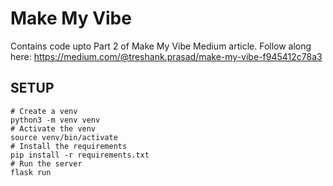 # Make My Vibe

Contains code upto Part 2 of Make My Vibe Medium article.
Follow along here: https://medium.com/@treshank.prasad/make-my-vibe-f945412c78a3

## SETUP
```shell
# Create a venv
python3 -m venv venv
# Activate the venv
source venv/bin/activate
# Install the requirements
pip install -r requirements.txt
# Run the server
flask run
```
